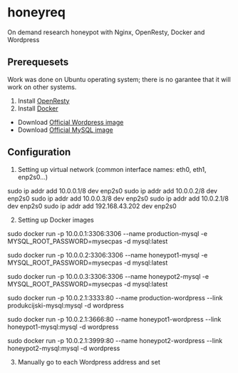 # honeyreq
On demand research honeypot with Nginx, OpenResty, Docker and Wordpress

## Prerequesets
Work was done on Ubuntu operating system; there is no garantee that it will work on other systems.
1. Install [OpenResty](https://openresty.org/en/installation.html)
2. Install [Docker](https://docs.docker.com/engine/installation/)
- Download [Official Wordpress image](https://hub.docker.com/_/wordpress/)
- Download [Official MySQL image](https://hub.docker.com/_/mysql/)

## Configuration
1. Setting up virtual network (common interface names: eth0, eth1, enp2s0...)

sudo ip addr add 10.0.0.1/8 dev enp2s0
sudo ip addr add 10.0.0.2/8 dev enp2s0 
sudo ip addr add 10.0.0.3/8 dev enp2s0
sudo ip addr add 10.0.2.1/8 dev enp2s0
sudo ip addr add 192.168.43.202 dev enp2s0

2. Setting up Docker images

sudo docker run -p 10.0.0.1:3306:3306 --name production-mysql -e MYSQL_ROOT_PASSWORD=mysecpas -d mysql:latest

sudo docker run -p 10.0.0.2:3306:3306 --name honeypot1-mysql -e MYSQL_ROOT_PASSWORD=mysecpas -d mysql:latest

sudo docker run -p 10.0.0.3:3306:3306 --name honeypot2-mysql -e MYSQL_ROOT_PASSWORD=mysecpas -d mysql:latest

sudo docker run -p 10.0.2.1:3333:80 --name production-wordpress --link produkcijski-mysql:mysql -d wordpress

sudo docker run -p 10.0.2.1:3666:80 --name honeypot1-wordpress --link honeypot1-mysql:mysql -d wordpress

sudo docker run -p 10.0.2.1:3999:80 --name honeypot2-wordpress --link honeypot2-mysql:mysql -d wordpress

3. Manually go to each Wordpress address and set 
